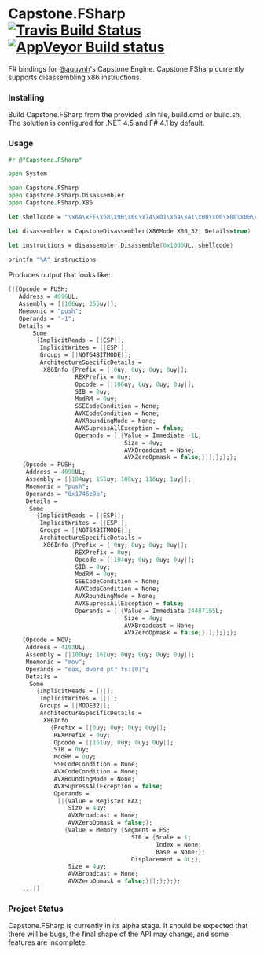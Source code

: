 # Capstone.FSharp [![Travis Build Status](https://travis-ci.org/cagyirey/Capstone.FSharp.svg?branch=master)](https://travis-ci.org/cagyirey/Capstone.FSharp) [![AppVeyor Build status](https://ci.appveyor.com/api/projects/status/rxkw455gwqr9ydhm?svg=true)](https://ci.appveyor.com/project/cagyirey/capstone-fsharp)

F# bindings for [@aquynh](https://github.com/aquynh)'s Capstone Engine. Capstone.FSharp currently supports disassembling x86 instructions.

### Installing

Build Capstone.FSharp from the provided .sln file, build.cmd or build.sh. The solution is configured for .NET 4.5 and F# 4.1 by default.

### Usage

```fsharp
#r @"Capstone.FSharp"

open System

open Capstone.FSharp
open Capstone.FSharp.Disassembler
open Capstone.FSharp.X86

let shellcode = "\x6A\xFF\x68\x9B\x6C\x74\x01\x64\xA1\x00\x00\x00\x00\x50\x51\x56\x57\xA1\xA0\x98\xC7\x01\x33\xC4\x50\x8D\x44\x24\x10\x64\xA3\x00\x00\x00\x00\x8B\xF1\x89\x74\x24\x0C\x33\xFF\x68\x04\x01\x00\x00\xB9\xA0\xC5\xC9\x01\x89\x7E\x04\xE8\x53\x78\x8C\xFF\x83\xC0\x04\x89\x46\x04\xC7\x40\xFC\x00\x01\x00\x00\x8B\x44\x24\x20\x89\x7C\x24\x18\x89\x3E\x89\x7E\x08\x3D\xFF\xFF\xFF\x7F\x74\x08\x50\x8B\xCE\xE8\xEA\xA0\x96\xFF\x89\x7E\x0C\x89\x7E\x10\x8B\xC6\x8B\x4C\x24\x10\x64\x89\x0D\x00\x00\x00\x00\x59\x5F\x5E\x83\xC4\x10\xC2\x04\x00"B

let disassembler = CapstoneDisassembler(X86Mode X86_32, Details=true)

let instructions = disassembler.Disassemble(0x1000UL, shellcode)
    
printfn "%A" instructions
```

Produces output that looks like:

```fsharp
[|{Opcode = PUSH;
   Address = 4096UL;
   Assembly = [|106uy; 255uy|];
   Mnemonic = "push";
   Operands = "-1";
   Details =
       Some
        {ImplicitReads = [|ESP|];
         ImplicitWrites = [|ESP|];
         Groups = [|NOT64BITMODE|];
         ArchitectureSpecificDetails =
          X86Info {Prefix = [|0uy; 0uy; 0uy; 0uy|];
                   REXPrefix = 0uy;
                   Opcode = [|106uy; 0uy; 0uy; 0uy|];
                   SIB = 0uy;
                   ModRM = 0uy;
                   SSECodeCondition = None;
                   AVXCodeCondition = None;
                   AVXRoundingMode = None;
                   AVXSupressAllException = false;
                   Operands = [|{Value = Immediate -1L;
                                 Size = 4uy;
                                 AVXBroadcast = None;
                                 AVXZeroOpmask = false;}|];};};};
    {Opcode = PUSH;
     Address = 4098UL;
     Assembly = [|104uy; 155uy; 108uy; 116uy; 1uy|];
     Mnemonic = "push";
     Operands = "0x1746c9b";
     Details =
      Some
        {ImplicitReads = [|ESP|];
         ImplicitWrites = [|ESP|];
         Groups = [|NOT64BITMODE|];
         ArchitectureSpecificDetails =
          X86Info {Prefix = [|0uy; 0uy; 0uy; 0uy|];
                   REXPrefix = 0uy;
                   Opcode = [|104uy; 0uy; 0uy; 0uy|];
                   SIB = 0uy;
                   ModRM = 0uy;
                   SSECodeCondition = None;
                   AVXCodeCondition = None;
                   AVXRoundingMode = None;
                   AVXSupressAllException = false;
                   Operands = [|{Value = Immediate 24407195L;
                                 Size = 4uy;
                                 AVXBroadcast = None;
                                 AVXZeroOpmask = false;}|];};};};
    {Opcode = MOV;
     Address = 4103UL;
     Assembly = [|100uy; 161uy; 0uy; 0uy; 0uy; 0uy|];
     Mnemonic = "mov";
     Operands = "eax, dword ptr fs:[0]";
     Details =
      Some
        {ImplicitReads = [||];
         ImplicitWrites = [||];
         Groups = [|MODE32|];
         ArchitectureSpecificDetails =
          X86Info
            {Prefix = [|0uy; 0uy; 0uy; 0uy|];
             REXPrefix = 0uy;
             Opcode = [|161uy; 0uy; 0uy; 0uy|];
             SIB = 0uy;
             ModRM = 0uy;
             SSECodeCondition = None;
             AVXCodeCondition = None;
             AVXRoundingMode = None;
             AVXSupressAllException = false;
             Operands =
              [|{Value = Register EAX;
                 Size = 4uy;
                 AVXBroadcast = None;
                 AVXZeroOpmask = false;};
                {Value = Memory {Segment = FS;
                                   SIB = {Scale = 1;
                                          Index = None;
                                          Base = None;};
                                   Displacement = 0L;};
                 Size = 4uy;
                 AVXBroadcast = None;
                 AVXZeroOpmask = false;}|];};};};
    ...|]
```

### Project Status

Capstone.FSharp is currently in its alpha stage. It should be expected that there will be bugs, the final shape of the API may change, and some features are incomplete.
